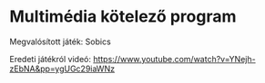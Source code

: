 # Multimédia kötelező program

Megvalósított játék: Sobics

Eredeti játékról videó: https://www.youtube.com/watch?v=YNejh-zEbNA&pp=ygUGc29iaWNz
